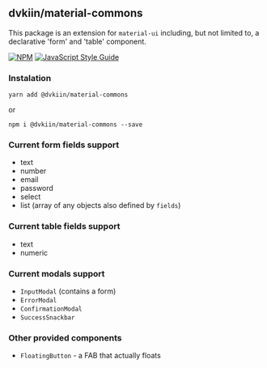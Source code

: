 ## dvkiin/material-commons

This package is an extension for `material-ui` including, but not limited to, 
a declarative 'form' and 'table' component.

[![NPM](https://img.shields.io/npm/v/@dvkiin/material-commons.svg)](https://www.npmjs.com/package/@dvkiin/material-commons) [![JavaScript Style Guide](https://img.shields.io/badge/code_style-standard-brightgreen.svg)](https://standardjs.com)

### Instalation
```yarn add @dvkiin/material-commons```

or

```npm i @dvkiin/material-commons --save```

### Current form fields support 

 - text
 - number
 - email
 - password
 - select
 - list (array of any objects also defined by `fields`)

### Current table fields support 

 - text
 - numeric
 
### Current modals support 

 - `InputModal` (contains a form)
 - `ErrorModal`
 - `ConfirmationModal`
 - `SuccessSnackbar`
 
### Other provided components

 - `FloatingButton` - a FAB that actually floats
